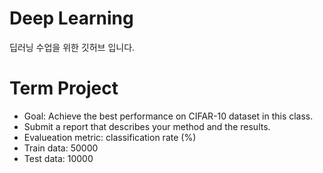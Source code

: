 # Deep Learning
딥러닝 수업을 위한 깃허브 입니다.

# Term Project
- Goal: Achieve the best performance on CIFAR-10 dataset in this class.
- Submit a report that describes your method and the results.
- Evalueation metric: classification rate (%)
- Train data: 50000
- Test data: 10000

